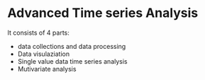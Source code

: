 # Advanced Time series Analysis
It consists of 4 parts: 
- data collections and data processing
- Data visulaziation
- Single value data time series analysis
- Mutivariate analysis
